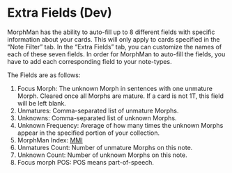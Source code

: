 # Extra Fields (Dev)

MorphMan has the ability to auto-fill up to 8 different fields with specific information about your cards. This will only apply to cards specified in the “Note Filter” tab. In the “Extra Fields” tab, you can customize the names of each of these seven fields. In order for MorphMan to auto-fill the fields, you have to add each corresponding field to your note-types.

The  Fields are as follows:

1. Focus Morph: The unknown Morph in sentences with one unmature Morph. Cleared once all Morphs are mature. If a card is not 1T, this field will be left blank.
2. Unmatures: Comma-separated list of unmature Morphs.
3. Unknowns: Comma-separated list of unknown Morphs.
4. Unknown Frequency: Average of how many times the unknown Morphs appear in the specified portion of your collection.
5. MorphMan Index: [MMI](../user_guide/glossary.md#morphman-index-mmi)
6. Unmatures Count: Number of unmature Morphs on this note.
7. Unknown Count: Number of unknown Morphs on this note. 
8. Focus morph POS: POS means part-of-speech. 
